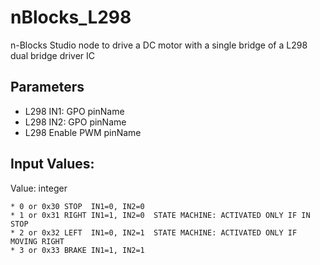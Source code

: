 # nBlocks_L298

n-Blocks Studio node to drive a DC motor with a single bridge of a L298 dual bridge driver IC 

## Parameters

* L298 IN1:       GPO pinName 
* L298 IN2:       GPO pinName   
* L298 Enable     PWM pinName  

## Input Values:

Value: integer 
```
* 0 or 0x30 STOP  IN1=0, IN2=0
* 1 or 0x31 RIGHT IN1=1, IN2=0  STATE MACHINE: ACTIVATED ONLY IF IN STOP
* 2 or 0x32 LEFT  IN1=0, IN2=1  STATE MACHINE: ACTIVATED ONLY IF MOVING RIGHT
* 3 or 0x33 BRAKE IN1=1, IN2=1
```